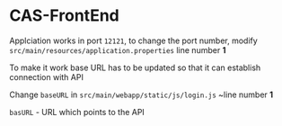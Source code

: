 # CAS-FrontEnd

Applciation works in port `12121`, to change the port number, modify `src/main/resources/application.properties` line number **1**

To make it work base URL has to be updated so that it can establish connection with API

Change `baseURL` in `src/main/webapp/static/js/login.js` ~line number **1**

`basURL` - URL which points to the API
